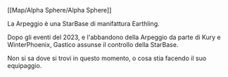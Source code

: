[[Map/Alpha Sphere/Alpha Sphere]]

La Arpeggio è una StarBase di manifattura Earthling.

Dopo gli eventi del 2023, e l'abbandono della Arpeggio da parte di Kury e WinterPhoenix, Gastico assunse il controllo della StarBase.

Non si sa dove si trovi in questo momento, o cosa stia facendo il suo equipaggio.
